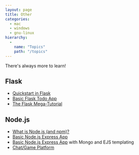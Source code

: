 ```yaml
---
layout: page
title: Other
categories:
  - mac
  - windows
  - gnu-linux
hierarchy:
  -
    name: "Topics"
    path: "/topics"
---
```


There's always more to learn!

## Flask

- [Quickstart in Flask][flask1]
- [Basic Flask Todo App][flask2]
- [The Flask Mega-Tutorial][flask3]

## Node.js

- [What is Node.js (and npm)?][node1]
- [Basic Node.js Express App][node2]
- [Basic Node.js Express App][node3] with Mongo and EJS templating
- [Chat/Game Platform][node4]

[flask1]:http://flask.pocoo.org/docs/1.0/quickstart/
[flask2]: https://projynnie.wordpress.com/2017/06/05/flask-todo-app-tutorial-p1-hello-world/
[flask3]: https://blog.miguelgrinberg.com/post/the-flask-mega-tutorial-part-i-hello-world
[node1]: https://medium.freecodecamp.org/what-exactly-is-node-js-ae36e97449f5
[node2]: https://www.tutorialspoint.com/nodejs/nodejs_express_framework.htm
[node3]:https://appdividend.com/2018/02/03/node-js-express-tutorial-beginners-2018/
[node4]:https://github.com/jynnie/onionvale/blob/master/documentation.md